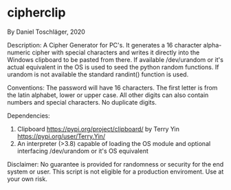 # cipherclip
By Daniel Toschläger, 2020

Description: A Cipher Generator for PC's. It generates a 16 character alpha-numeric cipher with special characters and writes it directly into the Windows clipboard to be pasted from there. If available /dev/urandom or it's actual equivalent in the OS is used to seed the python random functions. If urandom is not available the standard randint() function is used.

Conventions:
The password will have 16 characters. The first letter is from the latin alphabet, lower or upper case. All other digits can also contain numbers and special characters. No duplicate digits.

Dependencies:
1. Clipboard https://pypi.org/project/clipboard/ by Terry Yin https://pypi.org/user/Terry.Yin/
2. An interpreter (>3.8) capable of loading the OS module and optional interfacing /dev/urandom or it's OS equivalent

Disclaimer:
No guarantee is provided for randomness or security for the end system or user. This script is not eligible for a production enviroment. Use at your own risk.
